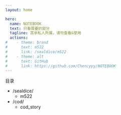 ```yaml
---
layout: home

hero:
  name: NOTEBOOK
  text: 只看需要的部分
  tagline: 其余私人所属，请勿查看&使用
  actions:
#    - theme: brand
#      text: m522
#      link: /sealdice/m522
#    - theme: alt
#      text: GitHub
#      link: https://github.com/Chencyyy/NOTEBOOK
---
```


目录
- /sealdice/
  - m522
- /cod/
  - cod_story